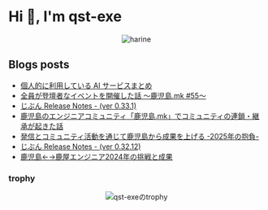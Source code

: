 <h1>Hi 👋, I'm qst-exe</h1>

<p align="center">
  <img src="https://github.com/qst-exe/qst-exe/blob/main/hedgehog.gif?raw=true" alt="harine"/>
</p>

## Blogs posts

<!-- BLOG-POST-LIST:START -->
- [個人的に利用している AI サービスまとめ](https://note.com/qst_exe/n/n6b7aff67867f)
- [全員が登壇者なイベントを開催した話 〜鹿児島.mk #55〜](https://note.com/qst_exe/n/ne0b5bc57a5ce)
- [じぶん Release Notes - &lpar;ver 0.33.1&rpar;](https://blog.qst-exe.com/articles/release-v0-33-1)
- [鹿児島のエンジニアコミュニティ「鹿児島.mk」でコミュニティの連鎖・継承が起きた話](https://note.com/qst_exe/n/n23be457719da)
- [発信とコミュニティ活動を通じて鹿児島から成果を上げる -2025年の抱負-](https://note.com/qst_exe/n/n1e4c3f9650b3)
- [じぶん Release Notes - &lpar;ver 0.32.12&rpar;](https://blog.qst-exe.com/articles/release-v0-32-12)
- [鹿児島←→鹿屋エンジニア2024年の挑戦と成果](https://note.com/qst_exe/n/nc1faf5888f3e)
<!-- BLOG-POST-LIST:END -->

### trophy

<div align="center">
  <img src="https://github-profile-trophy.vercel.app/?username=qst-exe&margin-w=5" alt="qst-exeのtrophy" />
</div>
